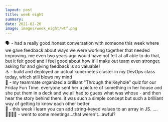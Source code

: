 ```yaml
---
layout: post
title: week eight
summary:  
date: 2021-02-26
image: images/week_eight/wtf.png
---
```


🗣 - had a really good honest conversation with someone this week where we gave feedback about ways we were working together that needed improving. me even two years ago would have not felt at all able to do that, but it felt good and i feel good about how it'll make out team even stronger. asking for and giving feedback is so valuable!  
⚓️ - build and deployed an actual kubernetes cluster in my DevOps class today, which still blows my mind  
🚪 - my teammate organized a brilliant "Through the Keyhole" quiz for our Friday Fun Time. everyone sent her a picture of something in her house and she put them in a deck and we all had to guess what was whose - and then hear the story behind them. it was such a simple concept but such a brilliant way of getting to know each other better  
🧵 - this week i learn you can add string-keyed values to an array in JS. ....  
👨‍👨‍👧‍👧 - went to some meetings...that weren't...awful?  